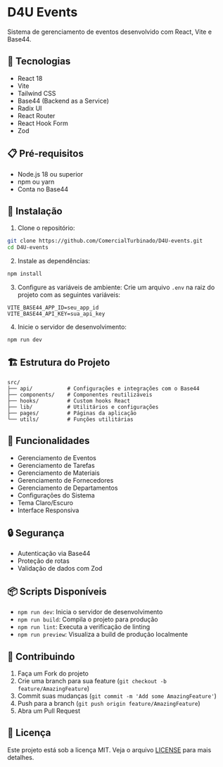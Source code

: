 # D4U Events

Sistema de gerenciamento de eventos desenvolvido com React, Vite e Base44.

## 🚀 Tecnologias

- React 18
- Vite
- Tailwind CSS
- Base44 (Backend as a Service)
- Radix UI
- React Router
- React Hook Form
- Zod

## 📋 Pré-requisitos

- Node.js 18 ou superior
- npm ou yarn
- Conta no Base44

## 🔧 Instalação

1. Clone o repositório:
```bash
git clone https://github.com/ComercialTurbinado/D4U-events.git
cd D4U-events
```

2. Instale as dependências:
```bash
npm install
```

3. Configure as variáveis de ambiente:
Crie um arquivo `.env` na raiz do projeto com as seguintes variáveis:
```env
VITE_BASE44_APP_ID=seu_app_id
VITE_BASE44_API_KEY=sua_api_key
```

4. Inicie o servidor de desenvolvimento:
```bash
npm run dev
```

## 🏗️ Estrutura do Projeto

```
src/
├── api/           # Configurações e integrações com o Base44
├── components/    # Componentes reutilizáveis
├── hooks/         # Custom hooks React
├── lib/           # Utilitários e configurações
├── pages/         # Páginas da aplicação
└── utils/         # Funções utilitárias
```

## 📱 Funcionalidades

- Gerenciamento de Eventos
- Gerenciamento de Tarefas
- Gerenciamento de Materiais
- Gerenciamento de Fornecedores
- Gerenciamento de Departamentos
- Configurações do Sistema
- Tema Claro/Escuro
- Interface Responsiva

## 🔒 Segurança

- Autenticação via Base44
- Proteção de rotas
- Validação de dados com Zod

## 📦 Scripts Disponíveis

- `npm run dev`: Inicia o servidor de desenvolvimento
- `npm run build`: Compila o projeto para produção
- `npm run lint`: Executa a verificação de linting
- `npm run preview`: Visualiza a build de produção localmente

## 🤝 Contribuindo

1. Faça um Fork do projeto
2. Crie uma branch para sua feature (`git checkout -b feature/AmazingFeature`)
3. Commit suas mudanças (`git commit -m 'Add some AmazingFeature'`)
4. Push para a branch (`git push origin feature/AmazingFeature`)
5. Abra um Pull Request

## 📄 Licença

Este projeto está sob a licença MIT. Veja o arquivo [LICENSE](LICENSE) para mais detalhes.